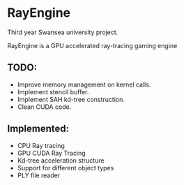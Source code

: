 # RayEngine

Third year Swansea university project. 

RayEngine is a GPU accelerated ray-tracing gaming engine

## TODO: 
  * Improve memory management on kernel calls.
  * Implement stencil buffer.
  * Implement SAH kd-tree construction.
  * Clean CUDA code.
  
## Implemented:
  * CPU Ray tracing
  * GPU CUDA Ray Tracing
  * Kd-tree acceleration structure
  * Support for different object types
  * PLY file reader
